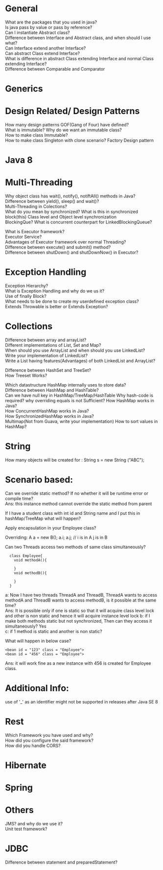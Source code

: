 # General
What are the packages that you used in java?  
Is java pass by value or pass by reference?  
Can I instantiate Abstract class?  
Difference between Interface and Abstract class, and when should I use what?  
Can Interface extend another Interface?    
Can abstract Class extend Interface?  
What is difference in abstract Class extending Interface and normal Class extending Interface?  
Difference between Comparable and Comparator
  
# Generics

# Design Related/ Design Patterns
How many design patterns GOF(Gang of Four) have defined?  
What is immutable?
Why do we want an immutable class?  
How to make class Immutable?  
How to make class Singleton with clone scenario?
Factory Design pattern

# Java 8

# Multi-Threading
Why object class has wait(), notify(), notiftAll() methods in Java?  
Difference between yield(), sleep() and wait()?  
Multi-Threading in Colections?  
What do you mean by synchronized?
What is this in synchronized block(this)
Class level and Object level synchronization  
BlockingQue?
What is concurrent counterpart for LinkedBlockingQueue?

What is Executor framework?  
Executor Service?  
Advantages of Executor framework over normal Threading?  
Difference between execute() and submit() method?  
Difference between shutDown() and shutDownNow() in Executor?

# Exception Handling 
Exception Hierarchy?  
What is Exception Handling and why do we us it?  
Use of finally Block?  
What needs to be done to create my userdefined exception class?  
Extends Throwable is better or Extends Exception?  

# Collections
Difference between array and arrayList?  
Different implementations of List, Set and Map?  
When should you use ArrayList and when should you use LinkedList?  
Write your implementation of LinkedList?  
Write a List having features(Advantages) of both LinkedList and ArrayList?  

Difference between HashSet and TreeSet?  
How Treeset Works?  

Which datastructure HashMap internally uses to store data?  
Difference between HashMap and HashTable?  
Can we have null key in HashMap/TreeMap/HashTable
Why hash-code is required? why overriding equals is not Sufficient?
How HashMap works in Java?  
How ConcurrentHashMap works in Java?  
How SynchronizedHashMap works in Java?  
Multimap(Not from Guava, write your implementation)
How to sort values in HashMap?

# String
How many objects will be created for : String s = new String ("ABC"); 


# Scenario based:
Can we override static method? If no whether it will be runtime error or compile time?  
Ans: this instance method cannot override the static method from parent  

If I have a student class with int id and String name and I put this in hashMap/TreeMap what will happen?  

Apply encapsulation in your Employee class?    

Overriding: A a = new B(); a.i; a.j; // i is in A j is in B  

Can two Threads access two methods of same class simultaneously?  
  ```
    class Employee{
      void methodA(){

      }
      void methodB(){

      }
    }
  ```
a: Now I have two threads ThreadA and ThreadB, ThreadA wants to access methodA and ThreadB wants to access methodB, is it possible at the same time?  
  Ans: It is possible only if one is static so that it will acquire class level lock and other is non static and hence it will acquire instance level   lock
b: if I make both methods static but not synchronized, Then can they access it simultaneously? Yes  
c: if 1 method is static and another is non static?  

What will happen in below case?
```
<bean id = "123" class = "Employee">
<bean id = "456" class = "Employee">
```
Ans: it will work fine as a new instance with 456 is created for Employee class.


# Additional Info:
use of '_' as an identifier might not be supported in releases after Java SE 8

# Rest
Which Framework you have used and why?  
How did you configure the said framework?  
How did you handle CORS?  

# Hibernate


# Spring

# Others
JMS? and why do we use it?  
Unit test framework?

# JDBC
Difference between statement and preparedStatement?  


